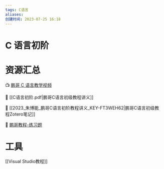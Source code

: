 ```yaml
---
tags: C语言
aliases: 
创建时间: 2023-07-25 16:18
---
```


# C 语言初阶

# 资源汇总

📺 [鹏哥 C 语言教学视频](https://www.bilibili.com/video/BV1cq4y1U7sg?t=39.7)

📖 [[C语言初阶.pdf|鹏哥C语言初级教程讲义]]

📖 [[2023_朱博能_鹏哥C语言初阶教程讲义_KEY-FT3WEH62|鹏哥C语言初级教程Zotero笔记]]

📖 [鹏哥教程-练习题](https://cms.bitejiuyeke.com/clanguage)

# 工具

[[Visual Studio教程]]